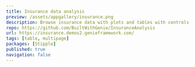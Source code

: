```yaml
---
title: Insurance data analysis
preview: /assets/appgallery/insurance.png
description: Browse insurance data with plots and tables with controls for filtering and aggregation.
repo: https://github.com/BuiltWithGenie/InsuranceAnalysis
url: https://insurance.demos2.genieframework.com/
tags: [table, multipage]
packages: [Stipple]
published: true
navigation: false
---
```

